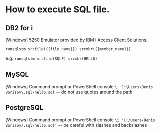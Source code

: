 # How to execute SQL file.

## DB2 for i

\[Windows\] 5250 Emulator provided by IBM i Access Client Solutions.

`runsqlstm srcfile({{file_name}}) srcmbr({{member_name}})`

e.g. `runsqlstm srcfile(SQLF) srcmbr(HELLO)`



## MySQL

\[Windows\] Command prompt or PowerShell console
`\. C:\Users\Denis Borisov\.sql\hello.sql` -- do not use quotes around the path



## PostgreSQL

\[Windows\] Command prompt or PowerShell console
`\i 'C:/Users/Denis Borisov/.sql/hello.sql'` -- be careful with slashes and backslashes

